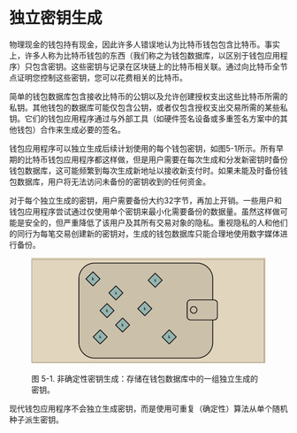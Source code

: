 # 独立密钥生成

物理现金的钱包持有现金，因此许多人错误地认为比特币钱包包含比特币。事实上，许多人称为比特币钱包的东西（我们称之为钱包数据库，以区别于钱包应用程序）只包含密钥。这些密钥与记录在区块链上的比特币相关联。通过向比特币全节点证明您控制这些密钥，您可以花费相关的比特币。&#x20;

简单的钱包数据库包含接收比特币的公钥以及允许创建授权支出这些比特币所需的私钥。其他钱包的数据库可能仅包含公钥，或者仅包含授权支出交易所需的某些私钥。它们的钱包应用程序通过与外部工具（如硬件签名设备或多重签名方案中的其他钱包）合作来生成必要的签名。&#x20;

钱包应用程序可以独立生成后续计划使用的每个钱包密钥，如图5-1所示。所有早期的比特币钱包应用程序都这样做，但是用户需要在每次生成和分发新密钥时备份钱包数据库，这可能频繁到每次生成新地址以接收新支付时。如果未能及时备份钱包数据库，用户将无法访问未备份的密钥收到的任何资金。&#x20;

对于每个独立生成的密钥，用户需要备份大约32字节，再加上开销。一些用户和钱包应用程序尝试通过仅使用单个密钥来最小化需要备份的数据量。虽然这样做可能是安全的，但严重降低了该用户及其所有交易对象的隐私。重视隐私的人和他们的同行为每笔交易创建新的密钥对，生成的钱包数据库只能合理地使用数字媒体进行备份。

<figure><img src="../../.gitbook/assets/5.1.png" alt=""><figcaption><p>图 5-1.  非确定性密钥生成：存储在钱包数据库中的一组独立生成的密钥。</p></figcaption></figure>

现代钱包应用程序不会独立生成密钥，而是使用可重复（确定性）算法从单个随机种子派生密钥。
